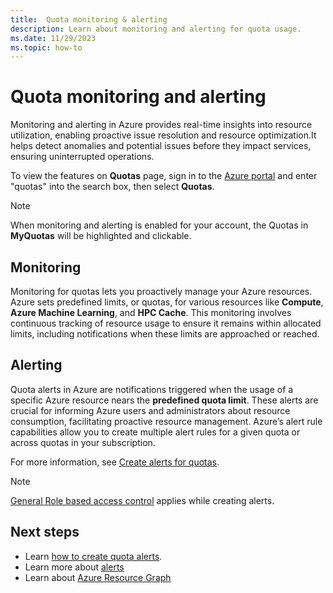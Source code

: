 ```yaml
---
title:  Quota monitoring & alerting
description: Learn about monitoring and alerting for quota usage.
ms.date: 11/29/2023
ms.topic: how-to
---
```


# Quota monitoring and alerting

Monitoring and alerting in Azure provides real-time insights into resource utilization, enabling proactive issue resolution and resource optimization.It helps detect anomalies and potential issues before they impact services, ensuring uninterrupted operations.

To view the features on **Quotas** page, sign in to the [Azure portal](https://portal.azure.com) and enter "quotas" into the search box, then select **Quotas**.

> [!NOTE]
> When monitoring and alerting is enabled for your account, the Quotas in **MyQuotas** will be highlighted and clickable.

## Monitoring

Monitoring for quotas lets you proactively manage your Azure resources. Azure sets predefined limits, or quotas, for various resources like **Compute**, **Azure Machine Learning**, and **HPC Cache**. This monitoring involves continuous tracking of resource usage to ensure it remains within allocated limits, including notifications when these limits are approached or reached.

## Alerting

Quota alerts in Azure are notifications triggered when the usage of a specific Azure resource nears the **predefined quota limit**. These alerts are crucial for informing Azure users and administrators about resource consumption, facilitating proactive resource management. Azure’s alert rule capabilities allow you to create multiple alert rules for a given quota or across quotas in your subscription.

For more information, see [Create alerts for quotas](how-to-guide-monitoring-alerting.md).

> [!NOTE]
> [General Role based access control](../azure-monitor/alerts/alerts-overview.md#azure-role-based-access-control-for-alerts) applies while creating alerts.  

## Next steps

- Learn [how to create quota alerts](how-to-guide-monitoring-alerting.md).
- Learn more about [alerts](../azure-monitor/alerts/alerts-overview.md)
- Learn about [Azure Resource Graph](../governance/resource-graph/overview.md)

